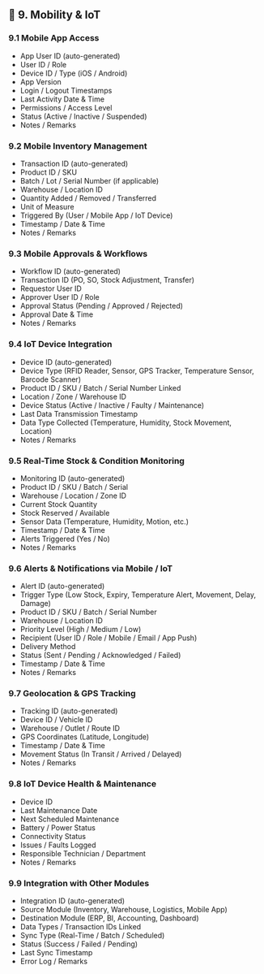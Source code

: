 ## 🔹 9. Mobility & IoT

### 9.1 Mobile App Access
- App User ID (auto-generated)
- User ID / Role
- Device ID / Type (iOS / Android)
- App Version
- Login / Logout Timestamps
- Last Activity Date & Time
- Permissions / Access Level
- Status (Active / Inactive / Suspended)
- Notes / Remarks

### 9.2 Mobile Inventory Management
- Transaction ID (auto-generated)
- Product ID / SKU
- Batch / Lot / Serial Number (if applicable)
- Warehouse / Location ID
- Quantity Added / Removed / Transferred
- Unit of Measure
- Triggered By (User / Mobile App / IoT Device)
- Timestamp / Date & Time
- Notes / Remarks

### 9.3 Mobile Approvals & Workflows
- Workflow ID (auto-generated)
- Transaction ID (PO, SO, Stock Adjustment, Transfer)
- Requestor User ID
- Approver User ID / Role
- Approval Status (Pending / Approved / Rejected)
- Approval Date & Time
- Notes / Remarks

### 9.4 IoT Device Integration
- Device ID (auto-generated)
- Device Type (RFID Reader, Sensor, GPS Tracker, Temperature Sensor, Barcode Scanner)
- Product ID / SKU / Batch / Serial Number Linked
- Location / Zone / Warehouse ID
- Device Status (Active / Inactive / Faulty / Maintenance)
- Last Data Transmission Timestamp
- Data Type Collected (Temperature, Humidity, Stock Movement, Location)
- Notes / Remarks

### 9.5 Real-Time Stock & Condition Monitoring
- Monitoring ID (auto-generated)
- Product ID / SKU / Batch / Serial
- Warehouse / Location / Zone ID
- Current Stock Quantity
- Stock Reserved / Available
- Sensor Data (Temperature, Humidity, Motion, etc.)
- Timestamp / Date & Time
- Alerts Triggered (Yes / No)
- Notes / Remarks

### 9.6 Alerts & Notifications via Mobile / IoT
- Alert ID (auto-generated)
- Trigger Type (Low Stock, Expiry, Temperature Alert, Movement, Delay, Damage)
- Product ID / SKU / Batch / Serial Number
- Warehouse / Location ID
- Priority Level (High / Medium / Low)
- Recipient (User ID / Role / Mobile / Email / App Push)
- Delivery Method
- Status (Sent / Pending / Acknowledged / Failed)
- Timestamp / Date & Time
- Notes / Remarks

### 9.7 Geolocation & GPS Tracking
- Tracking ID (auto-generated)
- Device ID / Vehicle ID
- Warehouse / Outlet / Route ID
- GPS Coordinates (Latitude, Longitude)
- Timestamp / Date & Time
- Movement Status (In Transit / Arrived / Delayed)
- Notes / Remarks

### 9.8 IoT Device Health & Maintenance
- Device ID
- Last Maintenance Date
- Next Scheduled Maintenance
- Battery / Power Status
- Connectivity Status
- Issues / Faults Logged
- Responsible Technician / Department
- Notes / Remarks

### 9.9 Integration with Other Modules
- Integration ID (auto-generated)
- Source Module (Inventory, Warehouse, Logistics, Mobile App)
- Destination Module (ERP, BI, Accounting, Dashboard)
- Data Types / Transaction IDs Linked
- Sync Type (Real-Time / Batch / Scheduled)
- Status (Success / Failed / Pending)
- Last Sync Timestamp
- Error Log / Remarks

